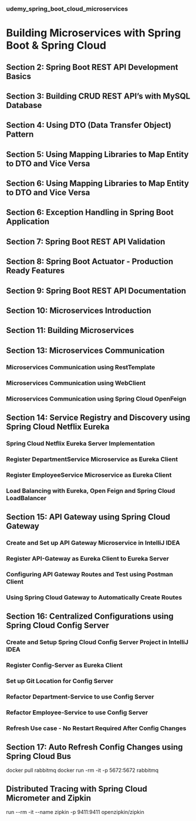 ### udemy_spring_boot_cloud_microservices
 
# Building Microservices with Spring Boot &amp; Spring Cloud

## Section 2: Spring Boot REST API Development Basics
## Section 3: Building CRUD REST API’s with MySQL Database
## Section 4: Using DTO (Data Transfer Object) Pattern
## Section 5: Using Mapping Libraries to Map Entity to DTO and Vice Versa
## Section 6: Using Mapping Libraries to Map Entity to DTO and Vice Versa
## Section 6: Exception Handling in Spring Boot Application
## Section 7: Spring Boot REST API Validation
## Section 8: Spring Boot Actuator - Production Ready Features
## Section 9: Spring Boot REST API Documentation
## Section 10: Microservices Introduction
## Section 11: Building Microservices
## Section 13: Microservices Communication
### Microservices Communication using RestTemplate
### Microservices Communication using WebClient
### Microservices Communication using Spring Cloud OpenFeign
## Section 14: Service Registry and Discovery using Spring Cloud Netflix Eureka
### Spring Cloud Netflix Eureka Server Implementation
### Register DepartmentService Microservice as Eureka Client
### Register EmployeeService Microservice as Eureka Client
### Load Balancing with Eureka, Open Feign and Spring Cloud LoadBalancer
## Section 15: API Gateway using Spring Cloud Gateway
### Create and Set up API Gateway Microservice in IntelliJ IDEA
### Register API-Gateway as Eureka Client to Eureka Server
### Configuring API Gateway Routes and Test using Postman Client
### Using Spring Cloud Gateway to Automatically Create Routes
## Section 16: Centralized Configurations using Spring Cloud Config Server
### Create and Setup Spring Cloud Config Server Project in IntelliJ IDEA
### Register Config-Server as Eureka Client
### Set up Git Location for Config Server
### Refactor Department-Service to use Config Server 
### Refactor Employee-Service to use Config Server
### Refresh Use case - No Restart Required After Config Changes
## Section 17: Auto Refresh Config Changes using Spring Cloud Bus
docker pull rabbitmq
docker run -rm -it -p 5672:5672 rabbitmq
## Distributed Tracing with Spring Cloud Micrometer and Zipkin
run --rm -it --name zipkin -p 9411:9411 openzipkin/zipkin